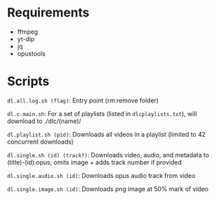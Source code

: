 # Requirements
- ffmpeg
- yt-dlp
- jq
- opustools

# Scripts
`dl.all.log.sh (flag)`: Entry point (rm:remove folder)

`dl.c.main.sh`: For a set of playlists (listed in `dlcplaylists.txt`), will download to ./dlc/(name)/

`dl.playlist.sh (pid)`: Downloads all videos in a playlist (limited to 42 concurrent downloads)

`dl.single.sh (id) (track?)`: Downloads video, audio, and metadata to (title)-(id).opus; omits image + adds track number if provided

`dl.single.audio.sh (id)`: Downloads opus audio track from video

`dl.single.image.sh (id)`: Downloads png image at 50% mark of video
